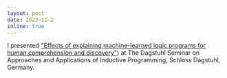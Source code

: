 ```yaml
---
layout: post
date: 2023-11-2
inline: true
---
```


I presented <ins>"[Effects of explaining machine-learned logic programs for human comprehension and discovery](/assets/pdf/dagstuhl_2023/slides.pdf)"</ins>) at The Dagstuhl Seminar on Approaches and Applications of Inductive Programming, Schloss Dagstuhl, Germany.